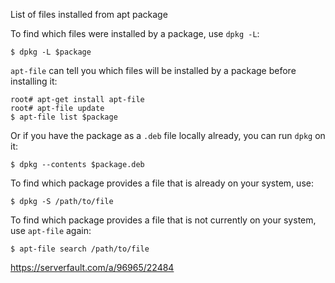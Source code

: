 List of files installed from apt package

To find which files were installed by a package, use `dpkg -L`:

```
$ dpkg -L $package
```

`apt-file` can tell you which files will be installed by a package before installing it:

```
root# apt-get install apt-file
root# apt-file update
$ apt-file list $package
```

Or if you have the package as a `.deb` file locally already, you can run `dpkg` on it:

```
$ dpkg --contents $package.deb
```

To find which package provides a file that is already on your system, use:

```
$ dpkg -S /path/to/file
```

To find which package provides a file that is not currently on your system, use `apt-file` again:

```
$ apt-file search /path/to/file
```

https://serverfault.com/a/96965/22484